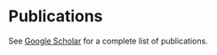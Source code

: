 # Publications

See [Google Scholar](https://scholar.google.com/citations?user=p_83EnoAAAAJ&hl=en) for a complete list of publications.